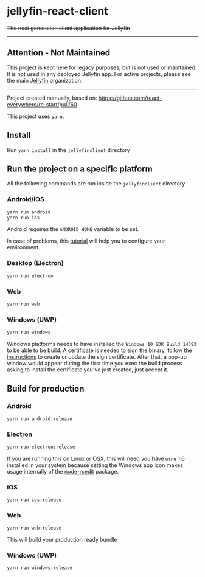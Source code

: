 # jellyfin-react-client
~~The next generation client application for Jellyfin~~

---

## Attention - Not Maintained
This project is kept here for legacy purposes, but is not used or maintained. It is not used in any deployed Jellyfin app. For active projects, please see the main [Jellyfin](https://github.com/jellyfin) organization.

---

Project created manually, based on: https://github.com/react-everywhere/re-start/pull/60

This project uses `yarn`.

## Install
Run `yarn install` in the `jellyfinclient` directory

## Run the project on a specific platform
All the following commands are run inside the `jellyfinclient` directory
### Android/iOS
```sh
yarn run android
yarn run ios
```

Android requires the `ANDROID_HOME` variable to be set.

In case of problems, this [tutorial](https://facebook.github.io/react-native/docs/running-on-device.html) will help you to configure your environment.

### Desktop (Electron)
```sh
yarn run electron
```

### Web
```sh
yarn run web
```

### Windows (UWP)
```sh
yarn run windows
```
Windows platforms needs to have installed the `Windows 10 SDK Build 14393` to be able to be build. A certificate is needed to sign the binary, follow the [instructions](https://msdn.microsoft.com/en-us/library/windows/apps/br230260(v=vs.110).aspx) to create or update the sign certificate. After that, a pop-up window would appear during the first time you exec the build process asking to install the certificate you've just created, just accept it.

## Build for production

### Android
```sh
yarn run android:release
```

### Electron
```sh
yarn run electron:release
```
If you are running this on Linux or OSX, this will need you have `wine` 1.6 installed in your system because setting the Windows app icon makes usage internally of the [node-rcedit](https://github.com/atom/node-rcedit) package.

### iOS
```sh
yarn run ios:release
```

### Web
```sh
yarn run web:release
```
This will build your production ready bundle

### Windows (UWP)
```sh
yarn run windows:release
```
